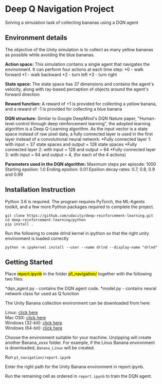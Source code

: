 # Deep Q Navigation Project

Solving a simulation task of collecting bananas using a DQN agent

## Environment details
The objective of the Unity simulation is to collect as many yellow bananas as possible while avoiding the blue bananas. 

**Action space:** This simulation contains a single agent that navigates the environment. It can perform four actions at each time step:
*0 - walk forward
*1 - walk backward
*2 - turn left
*3 - turn right

**State space:** The state space has 37 dimensions and contains the agent's velocity, along with ray-based perception of objects around the agent's forward direction

**Reward function:** A reward of +1 is provided for collecting a yellow banana, and a reward of -1 is provided for collecting a blue banana

**DQN structure:** Similar to Google DeepMind's DQN Nature paper, "Human-level control through deep reinforcement learning", the adopted learning algorithm is a Deep Q-Learning algorithm. As the input vector is a state space instead of raw pixel data, a fully connected layer is used in the first layer instead of a convolutional neural network:
*Fully connected layer 1: with input = 37 state spaces and output = 128 state spaces
*Fully connected layer 2: with input = 128 and output = 64
*Fully connected layer 3: with input = 64 and output = 4, (for each of the 4 actions)

**Parameters used in the DQN algorithm:**
Maximum steps per episode: 1000
Starting epsilion: 1.0
Ending epsilion: 0.01
Epsilion decay rates: 0.7, 0.8, 0.9 and 0.99

## Installation Instruction

Python 3.6 is required. The program requires PyTorch, the ML-Agents toolkit, and a few more Python packages required to complete the project.

```
git clone https://github.com/udacity/deep-reinforcement-learning.git  
cd deep-reinforcement-learning/python  
pip install .
```

Run the following to create drlnd kernel in ipython so that the right unity environment is loaded correctly  


```python -m ipykernel install --user --name drlnd --display-name "drlnd"```

## Getting Started

Place <mark>report.ipynb</mark> in the folder <mark>p1_navigation/</mark> together with the following two files:

*dqn_agent.py - contains the DQN agent code. 
*model.py - contains neural network class for used as Q function

The Unity Banana collection environment can be downloaded from here: 

Linux: [click here](https://s3-us-west-1.amazonaws.com/udacity-drlnd/P1/Banana/Banana_Linux.zip)  
Mac OSX: [click here](https://s3-us-west-1.amazonaws.com/udacity-drlnd/P1/Banana/Banana.app.zip)  
Windows (32-bit): [click here](https://s3-us-west-1.amazonaws.com/udacity-drlnd/P1/Banana/Banana_Windows_x86.zip)  
Windows (64-bit): [click here](https://s3-us-west-1.amazonaws.com/udacity-drlnd/P1/Banana/Banana_Windows_x86_64.zip)  

Choose the environment suitable for your machine. Unzipping will create another Banana_xxxx folder. For example, if the Linux Banana environment is downloaded, ```Banana_Linux``` will be created. 

Run ```p1_navigation/report.ipynb```

Enter the right path for the Unity Banana environment in report.ipynb. 

Run the remaining cell as ordered in ```report.ipynb``` to train the DQN agent. 
